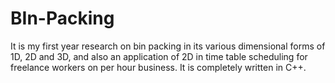 # BIn-Packing
It is my first year research on bin packing in its various dimensional forms of 1D, 2D and 3D, and also an application of 2D in time table scheduling for freelance workers on per hour business. It is completely written in C++.
